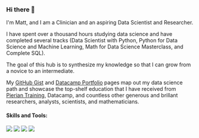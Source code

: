 ### Hi there 👋

I'm Matt, and I am a Clinician and an aspiring Data Scientist and Researcher. 

I have spent over a thousand hours studying data science and have completed several tracks (Data Scientist with Python, Python for Data Science and Machine Learning, Math for Data Science Masterclass, and Complete SQL).  

The goal of this hub is to synthesize my knowledge so that I can grow from a novice to an intermediate. 

My [GitHub Gist](https://gist.github.com/mattpolands) and [Datacamp Portfolio](https://www.datacamp.com/portfolio/matthewdpoland) pages map out my data science path and showcase the top-shelf education that I have received from [Pierian Training](https://pieriantraining.com/learn/python-for-machine-learning/), Datacamp, and countless other generous and brillant researchers, analysts, scientists, and mathematicians.

#### Skills and Tools:
![](https://img.shields.io/badge/Code-Python-informational?style=flat&logo=python&logoColor=white&color=3383FF)
![](https://img.shields.io/badge/Tools-PostgreSQL-informational?style=flat&logo=postgresql&logoColor=white&color=3383FF)
![](https://img.shields.io/badge/DataViz-Seaborn-informational?style=flat&logoColor=white&color=3383FF)
![](https://img.shields.io/badge/EHR-Epic-informational?style=flat&logoColor=white&color=3383FF)

<!--
**mattpolands/mattpolands** is a ✨ _special_ ✨ repository because its `README.md` (this file) appears on your GitHub profile.

Here are some ideas to get you started:

- 🔭 I’m currently working on ...
- 🌱 I’m currently learning ...
- 👯 I’m looking to collaborate on ...
- 🤔 I’m looking for help with ...
- 💬 Ask me about ...
- 📫 How to reach me: ...
- 😄 Pronouns: ...
- ⚡ Fun fact: ...
-->
